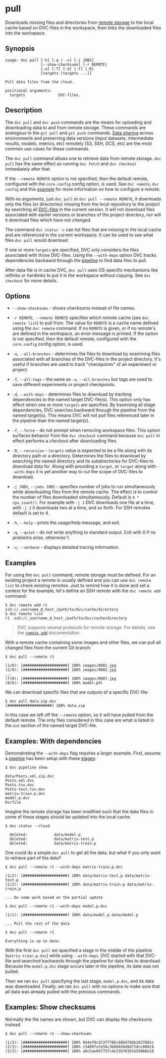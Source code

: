 # pull

Downloads missing files and directories from
[remote storage](/doc/commands-reference/remote) to the local cache based on
DVC-files in the workspace, then links the downloaded files into the workspace.

## Synopsis

```usage
usage: dvc pull [-h] [-q | -v] [-j JOBS]
                [--show-checksums] [-r REMOTE]
                [-a] [-T] [-d] [-f] [-R]
                [targets [targets ...]]

Pull data files from the cloud.

positional arguments:
  targets               DVC-files.
```

## Description

The `dvc pull` and `dvc push` commands are the means for uploading and
downloading data to and from remote storage. These commands are analogous to the
`git pull` and `git push` commands.
[Data sharing](/doc/use-cases/share-data-and-model-files) across environments
and preserving data versions (input datasets, intermediate results, models,
metrics, etc) remotely (S3, SSH, GCS, etc) are the most common use cases for
these commands.

The `dvc pull` command allows one to retrieve data from remote storage.
`dvc pull` has the same effect as running `dvc fetch` and `dvc checkout`
immediately after that.

If the `--remote REMOTE` option is not specified, then the default remote,
configured with the `core.config` config option, is used. See `dvc remote`,
`dvc config` and this [example](/doc/get-started/configure) for more information
on how to configure a remote.

With no arguments, just `dvc pull` or `dvc pull --remote REMOTE`, it downloads
only the files (or directories) missing from the local repository to the project
by searching all [DVC-files](/doc/user-guide/dvc-file-format) in the current
version. It will not download files associated with earlier versions or branches
of the project directory, nor will it download files which have not changed.

The command `dvc status -c` can list files that are missing in the local cache
and are referenced in the current workspace. It can be used to see what files
`dvc pull` would download.

If one or more `targets` are specified, DVC only considers the files associated
with those DVC-files. Using the `--with-deps` option DVC tracks dependencies
backward through the [pipeline](/doc/get-started/pipeline) to find data files to
pull.

After data file is in cache DVC, `dvc pull` uses OS-specific mechanisms like
reflinks or hardlinks to put it in the workspace without copying. See
`dvc checkout` for more details.

## Options

- `--show-checksums` - shows checksums instead of file names.

- `-r REMOTE`, `--remote REMOTE` specifies which remote cache (see
  `dvc remote list`) to pull from. The value for `REMOTE` is a cache name
  defined using the `dvc remote` command. If no `REMOTE` is given, or if no
  remote's are defined in the workspace, an error message is printed. If the
  option is not specified, then the default remote, configured with the
  `core.config` config option, is used.

- `-a`, `--all-branches` - determines the files to download by examining files
  associated with all branches of the DVC-files in the project directory. It's
  useful if branches are used to track "checkpoints" of an experiment or
  project.

- `-T`, `--all-tags` - the same as `-a`, `--all-branches` but tags are used to
  save different experiments or project checkpoints.

- `-d`, `--with-deps` - determines files to download by tracking dependencies to
  the named target DVC-file(s). This option only has effect when one or more
  `targets` are specified. By traversing all stage dependencies, DVC searches
  backward through the pipeline from the named target(s). This means DVC will
  not pull files referenced later in the pipeline than the named target(s).

- `-f`, `--force` - do not prompt when removing workspace files. This option
  surfaces behavior from the `dvc checkout` command because `dvc pull` in effect
  performs a _checkout_ after downloading files.

- `-R`, `--recursive` - `targets` value is expected to be a file along with its
  directory path or a directory. Determines the files to download by searching
  the named directory and its subdirectories for DVC-files to download data for
  .Along with providing a `target`, or `target` along with `--with-deps` it is
  yet another way to cut the scope of DVC-files to download.

- `-j JOBS`, `--jobs JOBS` - specifies number of jobs to run simultaneously
  while downloading files from the remote cache. The effect is to control the
  number of files downloaded simultaneously. Default is `4 * cpu_count()`. For
  example with `-j 1` DVC downloads one file at a time, with `-j 2` it downloads
  two at a time, and so forth. For SSH remotes default is set to 4.

- `-h`, `--help` - prints the usage/help message, and exit.

- `-q`, `--quiet` - do not write anything to standard output. Exit with 0 if no
  problems arise, otherwise 1.

- `-v`, `--verbose` - displays detailed tracing information.

## Examples

For using the `dvc pull` command, remote storage must be defined. For an
existing project a remote is usually defined and you can use `dvc remote list`
to check existing remotes. Just to remind how it is done and set a context for
the example, let's define an SSH remote with the `dvc remote add` command:

```dvc
$ dvc remote add r1 ssh://_username_@_host_/path/to/dvc/cache/directory
$ dvc remote list
r1	ssh://_username_@_host_/path/to/dvc/cache/directory
```

> DVC supports several protocols for remote storage. For details, see the
> [`remote add`](/doc/commands-reference/remote-add) documentation.

With a remote cache containing some images and other files, we can pull all
changed files from the current Git branch:

```dvc
$ dvc pull --remote r1

(1/8): [####################] 100% images/0001.jpg
(2/8): [####################] 100% images/0002.jpg
...
(7/8): [####################] 100% images/0007.jpg
(8/8): [####################] 100% model.pkl
```

We can download specific files that are outputs of a specific DVC-file:

```dvc
$ dvc pull data.zip.dvc
[####################] 100% data.zip
```

In this case we left off the `--remote` option, so it will have pulled from the
default remote. The only files considered in this case are what is listed in the
`out` section of the named target DVC-file.

## Examples: With dependencies

Demonstrating the `--with-deps` flag requires a larger example. First, assume a
[pipeline](/doc/get-started/pipeline) has been setup with these
[stages](/doc/commands-reference/run):

```dvc
$ dvc pipeline show

data/Posts.xml.zip.dvc
Posts.xml.dvc
Posts.tsv.dvc
Posts-test.tsv.dvc
matrix-train.p.dvc
model.p.dvc
Dvcfile
```

Imagine the remote storage has been modified such that the data files in some of
these stages should be updated into the local cache.

```dvc
$ dvc status --cloud

  deleted:            data/model.p
  deleted:            data/matrix-test.p
  deleted:            data/matrix-train.p
```

One could do a simple `dvc pull` to get all the data, but what if you only want
to retrieve part of the data?

```dvc
$ dvc pull --remote r1 --with-deps matrix-train.p.dvc

(1/2): [####################] 100% data/matrix-test.p data/matrix-test.p
(2/2): [####################] 100% data/matrix-train.p data/matrix-train.p

... Do some work based on the partial update

$ dvc pull --remote r1 --with-deps model.p.dvc

(1/1): [####################] 100% data/model.p data/model.p

... Pull the rest of the data

$ dvc pull --remote r1

Everything is up to date.
```

With the first `dvc pull` we specified a stage in the middle of the pipeline
(`matrix-train.p.dvc`) while using `--with-deps`. DVC started with that DVC-file
and searched backwards through the pipeline for data files to download. Because
the `model.p.dvc` stage occurs later in the pipeline, its data was not pulled.

Then we ran `dvc pull` specifying the last stage, `model.p.dvc`, and its data
was downloaded. Finally, we ran `dvc pull` with no options to make sure that all
data was already pulled with the previous commands.

## Examples: Show checksums

Normally the file names are shown, but DVC can display the checksums instead.

```dvc
$ dvc pull --remote r1 --show-checksums

(1/3): [####################] 100% 844ef0cd13ff786c686d76bb1627081c
(2/3): [####################] 100% c5409fafe56c3b0d4d4d8d72dcc009c0
(3/3): [####################] 100% a8c5ae04775fcde33bf03b7e59960e18
```
